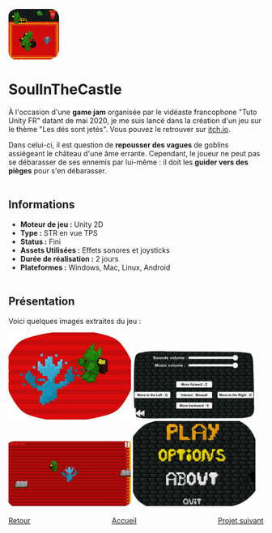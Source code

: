 <a href="https://gamejolt.com/games/Soul-In-The-Castle/492705"> <img src="./Images/SoulInTheCastle_2.png" alt="SoulInTheCastle Logo" width="100" height="100"></a>

# SoulInTheCastle

  À l'occasion d'une **game jam** organisée par le vidéaste francophone "Tuto Unity FR" datant de mai 2020, je me suis lancé dans la création d'un jeu sur le thème "Les dés sont jetés". Vous pouvez le retrouver sur [itch.io](https://mcdown.itch.io/soul-in-the-castle).
  
  Dans celui-ci, il est question de **repousser des vagues** de goblins assiégeant le château d'une âme errante. Cependant, le joueur ne peut pas se débarasser de ses ennemis par lui-même : il doit les **guider vers des pièges** pour s'en débarasser.
<br><br>

## Informations
- **Moteur de jeu :** Unity 2D
- **Type :** STR en vue TPS
- **Status :** Fini
- **Assets Utilisées :** Effets sonores et joysticks
- **Durée de réalisation :** 2 jours
- **Plateformes :** Windows, Mac, Linux, Android
<br><br>

## Présentation
  Voici quelques images extraites du jeu :
  <div style="justify-content: center;">
    <img src="./Images/SoulInTheCastle_3.PNG" alt="Image 1" style="width: 48%;">
    <img src="./Images/SoulInTheCastle_4.PNG" alt="Image 2" style="width: 48%;">
  </div>
  <div style="justify-content: center;">
    <img src="./Images/SoulInTheCastle_5.png" alt="Image 3" style="width: 48%;">
    <img src="./Images/SoulInTheCastle_6.png" alt="Image 4" style="width: 48%;">
  </div>
<br>

<div style="display: flex; justify-content: space-between;">
    <div><a href="./punkfighter.html">Retour</a></div>
    <div><a href="./index.html">Accueil</a></div>
    <div><a href="./ratattack.html">Projet suivant</a></div>
</div>
